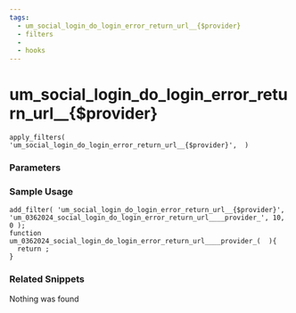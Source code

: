```yaml
---
tags: 
  - um_social_login_do_login_error_return_url__{$provider}
  - filters
  - 
  - hooks
---
```

# um\_social\_login\_do\_login\_error\_return\_url\_\_{$provider}

``` php:no-line-numbers
apply_filters( 'um_social_login_do_login_error_return_url__{$provider}',  )
```
<div class='hook-sep'></div>

### Parameters

<div class='hook-sep'></div>



### Sample Usage

``` php:no-line-numbers
add_filter( 'um_social_login_do_login_error_return_url__{$provider}', 'um_0362024_social_login_do_login_error_return_url____provider_', 10, 0 );
function um_0362024_social_login_do_login_error_return_url____provider_(  ){
  return ;
}
```
<div class='hook-sep'></div>



### Related Snippets

Nothing was found

